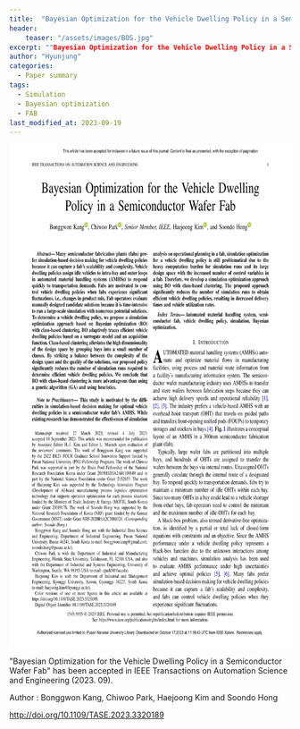 ```yaml
---
title:  "Bayesian Optimization for the Vehicle Dwelling Policy in a Semiconductor Wafer Fab"
header:
    teaser: "/assets/images/BOS.jpg"
excerpt: ""Bayesian Optimization for the Vehicle Dwelling Policy in a Semiconductor Wafer Fab" has been accepted in IEEE Transactions on Automation Science and Engineering (2023. 09)."
author: "Hyunjung"
categories:
  - Paper summary
tags:
  - Simulation
  - Bayesian optimization
  - FAB
last_modified_at: 2023-09-19
---
```

<img align="center" width="900" height="900" style="border: 1px solid white" src="/assets/images/BOS.jpg">

"Bayesian Optimization for the Vehicle Dwelling Policy in a Semiconductor Wafer Fab" has been accepted in IEEE Transactions on Automation Science and Engineering (2023. 09). 

Author : Bonggwon Kang, Chiwoo Park, Haejoong Kim and Soondo Hong

http://doi.org/10.1109/TASE.2023.3320189